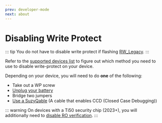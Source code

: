 ```yaml
---
prev: developer-mode
next: about
---
```


# Disabling Write Protect

::: tip
You do not have to disable write protect if flashing [RW_Legacy](about.md#rw_legacy).
:::

Refer to the [supported devices list](supported-devices.md) to figure out which method you need to use to disable write-protect on your device.

Depending on your device, you will need to do **one** of the following:
* Take out a WP screw
* [Unplug your battery](battery.md)
* Bridge two jumpers
* [Use a SuzyQable](suzyq.md) (A cable that enables CCD (Closed Case Debugging))

::: warning
On devices with a Ti50 security chip (2023+), you will additionally need to [disable RO verification](ti50-ap-ro.md).
:::
